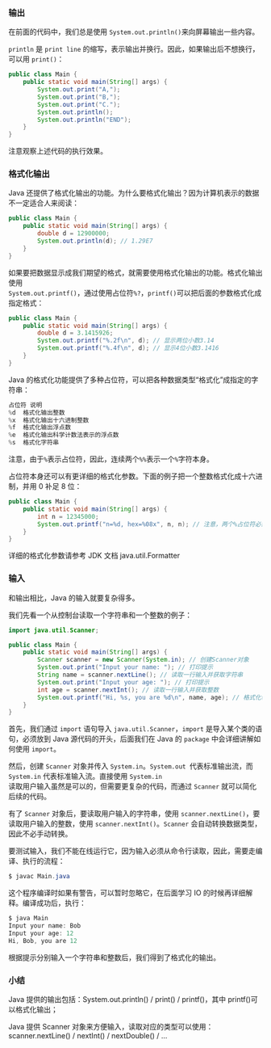 ### 输出

在前面的代码中，我们总是使用 <code>System.out.println()</code>来向屏幕输出一些内容。

<code>println</code> 是 <code>print line</code> 的缩写，表示输出并换行。因此，如果输出后不想换行，可以用 <code>print()</code>：

```java
public class Main {
    public static void main(String[] args) {
        System.out.print("A,");
        System.out.print("B,");
        System.out.print("C.");
        System.out.println();
        System.out.println("END");
    }
}

```

注意观察上述代码的执行效果。

### 格式化输出

Java 还提供了格式化输出的功能。为什么要格式化输出？因为计算机表示的数据不一定适合人来阅读：

```java
public class Main {
    public static void main(String[] args) {
        double d = 12900000;
        System.out.println(d); // 1.29E7
    }
}
```

如果要把数据显示成我们期望的格式，就需要使用格式化输出的功能。格式化输出使用<code> System.out.printf()</code>，通过使用占位符<code>%?</code>，<code>printf()</code>可以把后面的参数格式化成指定格式：

```java
public class Main {
    public static void main(String[] args) {
        double d = 3.1415926;
        System.out.printf("%.2f\n", d); // 显示两位小数3.14
        System.out.printf("%.4f\n", d); // 显示4位小数3.1416
    }
}
```

Java 的格式化功能提供了多种占位符，可以把各种数据类型“格式化”成指定的字符串：

```java
占位符	说明
%d	格式化输出整数
%x	格式化输出十六进制整数
%f	格式化输出浮点数
%e	格式化输出科学计数法表示的浮点数
%s	格式化字符串
```

注意，由于<code>%</code>表示占位符，因此，连续两个<code>%%</code>表示一个<code>%</code>字符本身。

占位符本身还可以有更详细的格式化参数。下面的例子把一个整数格式化成十六进制，并用 0 补足 8 位：

```java
public class Main {
    public static void main(String[] args) {
        int n = 12345000;
        System.out.printf("n=%d, hex=%08x", n, n); // 注意，两个%占位符必须传入两个数
    }
}
```

详细的格式化参数请参考 JDK 文档 java.util.Formatter

### 输入

和输出相比，Java 的输入就要复杂得多。

我们先看一个从控制台读取一个字符串和一个整数的例子：

```java
import java.util.Scanner;

public class Main {
    public static void main(String[] args) {
        Scanner scanner = new Scanner(System.in); // 创建Scanner对象
        System.out.print("Input your name: "); // 打印提示
        String name = scanner.nextLine(); // 读取一行输入并获取字符串
        System.out.print("Input your age: "); // 打印提示
        int age = scanner.nextInt(); // 读取一行输入并获取整数
        System.out.printf("Hi, %s, you are %d\n", name, age); // 格式化输出
    }
}
```

首先，我们通过 <code>import</code> 语句导入 <code>java.util.Scanner</code>，<code>import</code> 是导入某个类的语句，必须放到 Java 源代码的开头，后面我们在 Java 的 <code>package</code> 中会详细讲解如何使用 <code>import</code>。

然后，创建 <code>Scanner</code> 对象并传入 <code>System.in</code>。<code>System.out </code>代表标准输出流，而 <code>System.in</code> 代表标准输入流。直接使用 <code>System.in </code>读取用户输入虽然是可以的，但需要更复杂的代码，而通过 <code>Scanner</code> 就可以简化后续的代码。

有了 <code>Scanner</code> 对象后，要读取用户输入的字符串，使用 <code>scanner.nextLine()</code>，要读取用户输入的整数，使用 <code>scanner.nextInt()</code>。<code>Scanner</code> 会自动转换数据类型，因此不必手动转换。

要测试输入，我们不能在线运行它，因为输入必须从命令行读取，因此，需要走编译、执行的流程：

```java
$ javac Main.java
```

这个程序编译时如果有警告，可以暂时忽略它，在后面学习 IO 的时候再详细解释。编译成功后，执行：

```java
$ java Main
Input your name: Bob
Input your age: 12
Hi, Bob, you are 12
```

根据提示分别输入一个字符串和整数后，我们得到了格式化的输出。

### 小结

Java 提供的输出包括：System.out.println() / print() / printf()，其中 printf()可以格式化输出；

Java 提供 Scanner 对象来方便输入，读取对应的类型可以使用：scanner.nextLine() / nextInt() / nextDouble() / ...
